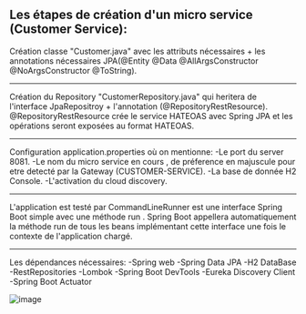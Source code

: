 Les étapes de création d'un micro service (Customer Service):
------------------------------

Création classe "Customer.java" avec les attributs nécessaires +  les annotations nécessaires JPA(@Entity @Data @AllArgsConstructor @NoArgsConstructor @ToString).

------------------------------
Création du Repository "CustomerRepository.java" qui heritera de l'interface JpaRepositroy + l'annotation (@RepositoryRestResource).
@RepositoryRestResource crée le service HATEOAS avec Spring JPA et les opérations seront exposées au format HATEOAS.

------------------------------
Configuration application.properties où on mentionne: 
-Le port du server 8081.
-Le nom du micro service en cours , de préference en majuscule pour etre detecté par la Gateway (CUSTOMER-SERVICE).
-La base de donnée H2 Console.
-L'activation du cloud discovery.

------------------------------
L'application est testé par CommandLineRunner est une interface Spring Boot simple avec une méthode run . 
Spring Boot appellera automatiquement la méthode run de tous les beans implémentant cette interface une fois le contexte de l'application chargé.

------------------------------
Les dépendances nécessaires:
-Spring web
-Spring Data JPA
-H2 DataBase
-RestRepositories
-Lombok
-Spring Boot DevTools
-Eureka Discovery Client
-Spring Boot Actuator

![image](https://user-images.githubusercontent.com/61996048/143938598-8da675ae-9b66-484c-8dd8-27af88e7b7dc.png)
